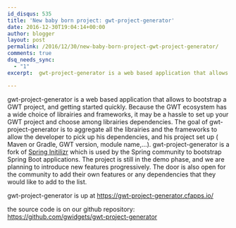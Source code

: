 ```yaml
---
id_disqus: 535
title: 'New baby born project: gwt-project-generator'
date: 2016-12-30T19:04:14+00:00
author: blogger
layout: post
permalink: /2016/12/30/new-baby-born-project-gwt-project-generator/
comments: true
dsq_needs_sync:
  - "1"
excerpt:  gwt-project-generator is a web based application that allows to bootstrap a GWT project, and getting started quickly. Because the GWT ecosystem has a wide choice of librairies and frameworks, it may be a hassle to set up your GWT project and choose among librairies dependencies...

---
```

gwt-project-generator is a web based application that allows to bootstrap a GWT project, and getting started quickly. Because the GWT ecosystem has a wide choice of librairies and frameworks, it may be a hassle to set up your GWT project and choose among librairies dependencies. The goal of gwt-project-generator is to aggregate all the librairies and the frameworks to allow the developer to pick up his dependencies, and his project set up ( Maven or Gradle, GWT version, module name,&#8230;). gwt-project-generator is a fork of [Spring Initilizr](https://github.com/spring-io/initializr/) which is used by the Spring community to bootstrap Spring Boot applications. The project is still in the demo phase, and we are planning to introduce new features progressively. The door is also open for the community to add their own features or any dependencies that they would like to add to the list. 

gwt-project-generator is up at <https://gwt-project-generator.cfapps.io/>

the source code is on our github repository: <https://github.com/gwidgets/gwt-project-generator>